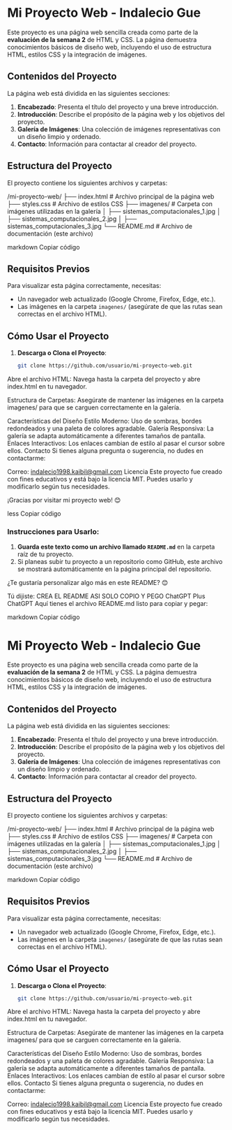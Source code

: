 # Mi Proyecto Web - Indalecio Gue

Este proyecto es una página web sencilla creada como parte de la **evaluación de la semana 2** de HTML y CSS. La página demuestra conocimientos básicos de diseño web, incluyendo el uso de estructura HTML, estilos CSS y la integración de imágenes.

## Contenidos del Proyecto

La página web está dividida en las siguientes secciones:

1. **Encabezado**: Presenta el título del proyecto y una breve introducción.
2. **Introducción**: Describe el propósito de la página web y los objetivos del proyecto.
3. **Galería de Imágenes**: Una colección de imágenes representativas con un diseño limpio y ordenado.
4. **Contacto**: Información para contactar al creador del proyecto.

## Estructura del Proyecto

El proyecto contiene los siguientes archivos y carpetas:

/mi-proyecto-web/ ├── index.html # Archivo principal de la página web ├── styles.css # Archivo de estilos CSS ├── imagenes/ # Carpeta con imágenes utilizadas en la galería │ ├── sistemas_computacionales_1.jpg │ ├── sistemas_computacionales_2.jpg │ ├── sistemas_computacionales_3.jpg └── README.md # Archivo de documentación (este archivo)

markdown
Copiar código

## Requisitos Previos

Para visualizar esta página correctamente, necesitas:

- Un navegador web actualizado (Google Chrome, Firefox, Edge, etc.).
- Las imágenes en la carpeta `imagenes/` (asegúrate de que las rutas sean correctas en el archivo HTML).

## Cómo Usar el Proyecto

1. **Descarga o Clona el Proyecto**:
   ```bash
   git clone https://github.com/usuario/mi-proyecto-web.git
Abre el archivo HTML: Navega hasta la carpeta del proyecto y abre index.html en tu navegador.

Estructura de Carpetas: Asegúrate de mantener las imágenes en la carpeta imagenes/ para que se carguen correctamente en la galería.

Características del Diseño
Estilo Moderno: Uso de sombras, bordes redondeados y una paleta de colores agradable.
Galería Responsiva: La galería se adapta automáticamente a diferentes tamaños de pantalla.
Enlaces Interactivos: Los enlaces cambian de estilo al pasar el cursor sobre ellos.
Contacto
Si tienes alguna pregunta o sugerencia, no dudes en contactarme:

Correo: indalecio1998.kaibil@gmail.com
Licencia
Este proyecto fue creado con fines educativos y está bajo la licencia MIT. Puedes usarlo y modificarlo según tus necesidades.

¡Gracias por visitar mi proyecto web! 😊

less
Copiar código

### Instrucciones para Usarlo:
1. **Guarda este texto como un archivo llamado `README.md`** en la carpeta raíz de tu proyecto.
2. Si planeas subir tu proyecto a un repositorio como GitHub, este archivo se mostrará automáticamente en la página principal del repositorio.

¿Te gustaría personalizar algo más en este README? 😊





Tú dijiste:
CREA EL README ASI SOLO COPIO Y PEGO
ChatGPT Plus
ChatGPT
Aquí tienes el archivo README.md listo para copiar y pegar:

markdown
Copiar código
# Mi Proyecto Web - Indalecio Gue

Este proyecto es una página web sencilla creada como parte de la **evaluación de la semana 2** de HTML y CSS. La página demuestra conocimientos básicos de diseño web, incluyendo el uso de estructura HTML, estilos CSS y la integración de imágenes.

## Contenidos del Proyecto

La página web está dividida en las siguientes secciones:

1. **Encabezado**: Presenta el título del proyecto y una breve introducción.
2. **Introducción**: Describe el propósito de la página web y los objetivos del proyecto.
3. **Galería de Imágenes**: Una colección de imágenes representativas con un diseño limpio y ordenado.
4. **Contacto**: Información para contactar al creador del proyecto.

## Estructura del Proyecto

El proyecto contiene los siguientes archivos y carpetas:

/mi-proyecto-web/ ├── index.html # Archivo principal de la página web ├── styles.css # Archivo de estilos CSS ├── imagenes/ # Carpeta con imágenes utilizadas en la galería │ ├── sistemas_computacionales_1.jpg │ ├── sistemas_computacionales_2.jpg │ ├── sistemas_computacionales_3.jpg └── README.md # Archivo de documentación (este archivo)

markdown
Copiar código

## Requisitos Previos

Para visualizar esta página correctamente, necesitas:

- Un navegador web actualizado (Google Chrome, Firefox, Edge, etc.).
- Las imágenes en la carpeta `imagenes/` (asegúrate de que las rutas sean correctas en el archivo HTML).

## Cómo Usar el Proyecto

1. **Descarga o Clona el Proyecto**:
   ```bash
   git clone https://github.com/usuario/mi-proyecto-web.git
Abre el archivo HTML: Navega hasta la carpeta del proyecto y abre index.html en tu navegador.

Estructura de Carpetas: Asegúrate de mantener las imágenes en la carpeta imagenes/ para que se carguen correctamente en la galería.

Características del Diseño
Estilo Moderno: Uso de sombras, bordes redondeados y una paleta de colores agradable.
Galería Responsiva: La galería se adapta automáticamente a diferentes tamaños de pantalla.
Enlaces Interactivos: Los enlaces cambian de estilo al pasar el cursor sobre ellos.
Contacto
Si tienes alguna pregunta o sugerencia, no dudes en contactarme:

Correo: indalecio1998.kaibil@gmail.com
Licencia
Este proyecto fue creado con fines educativos y está bajo la licencia MIT. Puedes usarlo y modificarlo según tus necesidades.
